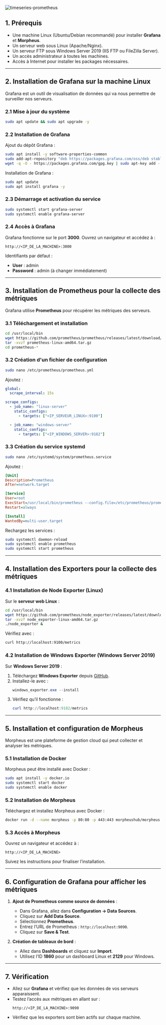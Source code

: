 
![timeseries-prometheus](https://github.com/user-attachments/assets/d0c2fc93-66d8-4080-9703-cbeb0c0e47c8)

## **1. Prérequis**
- Une machine Linux (Ubuntu/Debian recommandé) pour installer **Grafana** et **Morpheus**.
- Un serveur web sous Linux (Apache/Nginx).
- Un serveur FTP sous Windows Server 2019 (IIS FTP ou FileZilla Server).
- Un accès administrateur à toutes les machines.
- Accès à Internet pour installer les packages nécessaires.

---

## **2. Installation de Grafana sur la machine Linux**
Grafana est un outil de visualisation de données qui va nous permettre de surveiller nos serveurs.

### **2.1 Mise à jour du système**
```bash
sudo apt update && sudo apt upgrade -y
```

### **2.2 Installation de Grafana**
Ajout du dépôt Grafana :
```bash
sudo apt install -y software-properties-common
sudo add-apt-repository "deb https://packages.grafana.com/oss/deb stable main"
wget -q -O - https://packages.grafana.com/gpg.key | sudo apt-key add -
```
Installation de Grafana :
```bash
sudo apt update
sudo apt install grafana -y
```

### **2.3 Démarrage et activation du service**
```bash
sudo systemctl start grafana-server
sudo systemctl enable grafana-server
```

### **2.4 Accès à Grafana**
Grafana fonctionne sur le port **3000**. Ouvrez un navigateur et accédez à :
```
http://<IP_DE_LA_MACHINE>:3000
```
Identifiants par défaut :
- **User** : admin
- **Password** : admin (à changer immédiatement)

---

## **3. Installation de Prometheus pour la collecte des métriques**
Grafana utilise **Prometheus** pour récupérer les métriques des serveurs.

### **3.1 Téléchargement et installation**
```bash
cd /usr/local/bin
wget https://github.com/prometheus/prometheus/releases/latest/download/prometheus-linux-amd64.tar.gz
tar -xvzf prometheus-linux-amd64.tar.gz
cd prometheus-*
```

### **3.2 Création d'un fichier de configuration**
```bash
sudo nano /etc/prometheus/prometheus.yml
```
Ajoutez :
```yaml
global:
  scrape_interval: 15s

scrape_configs:
  - job_name: "linux-server"
    static_configs:
      - targets: ["<IP_SERVEUR_LINUX>:9100"]

  - job_name: "windows-server"
    static_configs:
      - targets: ["<IP_WINDOWS_SERVER>:9182"]
```

### **3.3 Création du service systemd**
```bash
sudo nano /etc/systemd/system/prometheus.service
```
Ajoutez :
```ini
[Unit]
Description=Prometheus
After=network.target

[Service]
User=root
ExecStart=/usr/local/bin/prometheus --config.file=/etc/prometheus/prometheus.yml
Restart=always

[Install]
WantedBy=multi-user.target
```

Rechargez les services :
```bash
sudo systemctl daemon-reload
sudo systemctl enable prometheus
sudo systemctl start prometheus
```

---

## **4. Installation des Exporters pour la collecte des métriques**
### **4.1 Installation de Node Exporter (Linux)**
Sur le **serveur web Linux** :
```bash
cd /usr/local/bin
wget https://github.com/prometheus/node_exporter/releases/latest/download/node_exporter-linux-amd64.tar.gz
tar -xvzf node_exporter-linux-amd64.tar.gz
./node_exporter &
```

Vérifiez avec :
```bash
curl http://localhost:9100/metrics
```

### **4.2 Installation de Windows Exporter (Windows Server 2019)**
Sur **Windows Server 2019** :
1. Téléchargez **Windows Exporter** depuis [GitHub](https://github.com/prometheus-community/windows_exporter/releases).
2. Installez-le avec :
   ```powershell
   windows_exporter.exe --install
   ```
3. Vérifiez qu’il fonctionne :
   ```powershell
   curl http://localhost:9182/metrics
   ```

---

## **5. Installation et configuration de Morpheus**
Morpheus est une plateforme de gestion cloud qui peut collecter et analyser les métriques.

### **5.1 Installation de Docker**
Morpheus peut être installé avec Docker :
```bash
sudo apt install -y docker.io
sudo systemctl start docker
sudo systemctl enable docker
```

### **5.2 Installation de Morpheus**
Téléchargez et installez Morpheus avec Docker :
```bash
docker run -d --name morpheus -p 80:80 -p 443:443 morpheushub/morpheus
```

### **5.3 Accès à Morpheus**
Ouvrez un navigateur et accédez à :
```
http://<IP_DE_LA_MACHINE>
```
Suivez les instructions pour finaliser l’installation.

---

## **6. Configuration de Grafana pour afficher les métriques**
1. **Ajout de Prometheus comme source de données** :
   - Dans Grafana, allez dans **Configuration → Data Sources**.
   - Cliquez sur **Add Data Source**.
   - Sélectionnez **Prometheus**.
   - Entrez l’URL de Prometheus : `http://localhost:9090`.
   - Cliquez sur **Save & Test**.

2. **Création de tableaux de bord** :
   - Allez dans **Dashboards** et cliquez sur **Import**.
   - Utilisez l’ID **1860** pour un dashboard Linux et **2129** pour Windows.

---

## **7. Vérification**
- Allez sur **Grafana** et vérifiez que les données de vos serveurs apparaissent.
- Testez l’accès aux métriques en allant sur :
  ```
  http://<IP_DE_LA_MACHINE>:9090
  ```
- Vérifiez que les exporters sont bien actifs sur chaque machine.
